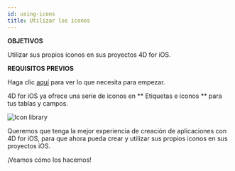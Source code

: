 ```yaml
---
id: using-icons
title: Utilizar los iconos
---
```


<div class = "objectives"> 

**OBJETIVOS**

Utilizar sus propios iconos en sus proyectos 4D for iOS.</div> <div class = "prerequisites"> 

**REQUISITOS PREVIOS**

Haga clic [aquí](prerequisites.html) para ver lo que necesita para empezar.</div> 

4D for iOS ya ofrece una serie de iconos en ** Etiquetas e iconos ** para tus tablas y campos.

![Icon library](assets/en/custom-icons/icon-library.png)

Queremos que tenga la mejor experiencia de creación de aplicaciones con 4D for iOS, para que ahora pueda crear y utilizar sus propios iconos en sus proyectos iOS.

¡Veamos cómo los hacemos!